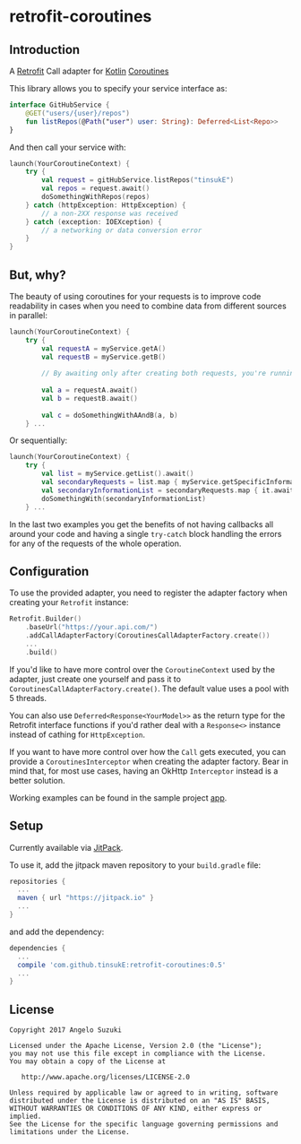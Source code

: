 # retrofit-coroutines

## Introduction

A [Retrofit][1] Call adapter for [Kotlin][2] [Coroutines][3]

This library allows you to specify your service interface as:
```kotlin
interface GitHubService {
    @GET("users/{user}/repos")
    fun listRepos(@Path("user") user: String): Deferred<List<Repo>>
}
```

And then call your service with:
```kotlin
launch(YourCoroutineContext) {
    try {
        val request = gitHubService.listRepos("tinsukE")
        val repos = request.await()
        doSomethingWithRepos(repos)
    } catch (httpException: HttpException) {
        // a non-2XX response was received
    } catch (exception: IOEXception) {
        // a networking or data conversion error
    }
}
```

## But, why?
The beauty of using coroutines for your requests is to improve code readability in cases when you need to combine data from different sources in parallel:
```kotlin
launch(YourCoroutineContext) {
    try {
        val requestA = myService.getA()
        val requestB = myService.getB()
        
        // By awaiting only after creating both requests, you're running them in parallel
        
        val a = requestA.await()
        val b = requestB.await()
        
        val c = doSomethingWithAAndB(a, b)
    } ...
```

Or sequentially:
```kotlin
launch(YourCoroutineContext) {
    try {
        val list = myService.getList().await()
        val secondaryRequests = list.map { myService.getSpecificInformation(element.id) }
        val secondaryInformationList = secondaryRequests.map { it.await() }
        doSomethingWith(secondaryInformationList)
    } ...
```

In the last two examples you get the benefits of not having callbacks all around your code and having a single `try-catch` block handling the errors for any of the requests of the whole operation.

## Configuration

To use the provided adapter, you need to register the adapter factory when creating your `Retrofit` instance:
```kotlin
Retrofit.Builder()
    .baseUrl("https://your.api.com/")
    .addCallAdapterFactory(CoroutinesCallAdapterFactory.create())
    ...
    .build()
```

If you'd like to have more control over the `CoroutineContext` used by the adapter, just create one yourself and pass it to `CoroutinesCallAdapterFactory.create()`. The default value uses a pool with 5 threads.

You can also use `Deferred<Response<YourModel>>` as the return type for the Retrofit interface functions if you'd rather deal with a `Response<>` instance instead of cathing for `HttpException`.

If you want to have more control over how the `Call` gets executed, you can provide a `CoroutinesInterceptor` when creating the adapter factory. Bear in mind that, for most use cases, having an OkHttp `Interceptor` instead is a better solution.

Working examples can be found in the sample project [app][5].

## Setup

Currently available via [JitPack][4].

To use it, add the jitpack maven repository to your `build.gradle` file:
```gradle
repositories {
  ...
  maven { url "https://jitpack.io" }
  ...
}
```
and add the dependency:
```gradle
dependencies {
  ...
  compile 'com.github.tinsukE:retrofit-coroutines:0.5'
  ...
}
```

## License

    Copyright 2017 Angelo Suzuki

    Licensed under the Apache License, Version 2.0 (the "License");
    you may not use this file except in compliance with the License.
    You may obtain a copy of the License at

       http://www.apache.org/licenses/LICENSE-2.0

    Unless required by applicable law or agreed to in writing, software
    distributed under the License is distributed on an "AS IS" BASIS,
    WITHOUT WARRANTIES OR CONDITIONS OF ANY KIND, either express or implied.
    See the License for the specific language governing permissions and
    limitations under the License.

[1]: http://square.github.io/retrofit/
[2]: https://kotlinlang.org/
[3]: https://kotlinlang.org/docs/reference/coroutines.html
[4]: https://jitpack.io
[5]: https://github.com/tinsukE/retrofit-coroutines/tree/master/app
